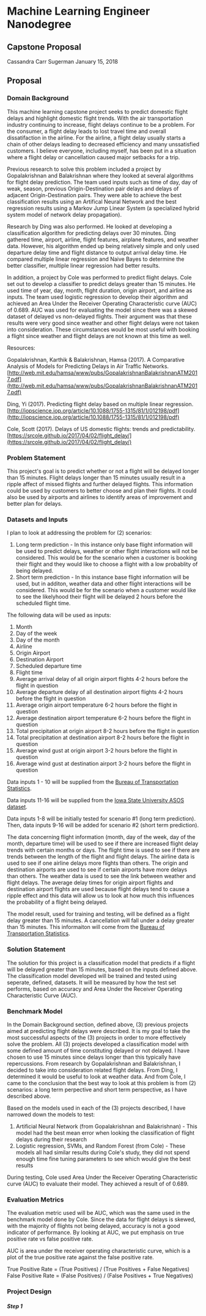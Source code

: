 # Machine Learning Engineer Nanodegree
## Capstone Proposal
Cassandra Carr Sugerman 
January 15, 2018

## Proposal

### Domain Background

This machine learning capstone project seeks to predict domestic flight delays and highlight domestic flight trends. With the air transportation industry continuing to increase, flight delays continue to be a problem. For the consumer, a flight delay leads to lost travel time and overall dissatifaction in the airline. For the airline, a flight delay usually starts a chain of other delays leading to decreased efficiency and many unssatisfied customers. I believe everyone, including myself, has been put in a situation where a flight delay or cancellation caused major setbacks for a trip. 

Previous research to solve this problem included a project by Gopalakrishnan and Balakrishnan where they looked at several algorithms for flight delay prediction. The team used inputs such as time of day, day of weak, season, previous Origin-Destination pair delays and delays of adjacent Origin-Destination pairs. They were able to achieve the best classification results using an Artifical Neural Network and the best regression results using a Markov Jump Linear System (a specialized hybrid system model of network delay propagation). 

Research by Ding was also performed. He looked at developing a classification algorithm for predicting delays over 30 minutes. Ding gathered time, airport, airline, flight features, airplane features, and weather data. However, his algorithm ended up being relatively simple and only used departure delay time and flight distance to output arrival delay time. He compared multiple linear regression and Naive Bayes to determine the better classifier, multiple linear regression had better results. 

In addition, a project by Cole was performed to predict flight delays. Cole set out to develop a classifier to predict delays greater than 15 minutes. He used time of year, day, month, flight duration, origin airport, and airline as inputs. The team used logistic regression to develop their algorithm and achieved an Area Under the Receiver Operating Characteristic curve (AUC) of 0.689. AUC was used for evaluating the model since there was a skewed dataset of delayed vs non-delayed flights. Their argument was that these results were very good since weather and other flight delays were not taken into consideration. These circumstances would be most useful with booking a flight since weather and flight delays are not known at this time as well. 

Resources:

Gopalakrishnan, Karthik & Balakrishnan, Hamsa (2017). A Comparative Analysis of Models for Predicting Delays in Air Traffic Networks. [http://web.mit.edu/hamsa/www/pubs/GopalakrishnanBalakrishnanATM2017.pdf](http://web.mit.edu/hamsa/www/pubs/GopalakrishnanBalakrishnanATM2017.pdf)

Ding, Yi (2017). Predicting flight delay based on multiple linear regression. [http://iopscience.iop.org/article/10.1088/1755-1315/81/1/012198/pdf](http://iopscience.iop.org/article/10.1088/1755-1315/81/1/012198/pdf)

Cole, Scott (2017). Delays of US domestic flights: trends and predictability. [https://srcole.github.io/2017/04/02/flight_delay/](https://srcole.github.io/2017/04/02/flight_delay/)

### Problem Statement

This project's goal is to predict whether or not a flight will be delayed longer than 15 minutes. Flight delays longer than 15 minutes usually result in a ripple affect of missed flights and further delayed flights. This information could be used by customers to better choose and plan their flights. It could also be used by airports and airlines to identify areas of improvement and better plan for delays. 


### Datasets and Inputs

I plan to look at addressing the problem for (2) scenarios:
1. Long term prediction - In this instance only base flight information will be used to predict delays, weather or other flight interactions will not be considered. This would be for the scenario when a customer is booking their flight and they would like to choose a flight with a low probablity of being delayed.
2. Short term prediction - In this instance base flight information will be used, but in additon, weather data and other flight interactions will be considered. This would be for the scenario when a customer would like to see the likelyhood their flight will be delayed 2 hours before the scheduled flight time. 

The following data will be used as inputs:
1. Month
2. Day of the week
3. Day of the month
4. Airline 
5. Origin Airport
6. Destination Airport
7. Scheduled departure time
8. Flight time
9. Average arrival delay of all origin airport flights 4-2 hours before the flight in question
10. Average departure delay of all destination airport flights 4-2 hours before the flight in question
11. Average origin airport temperature 6-2 hours before the flight in question
12. Average destination airport temperature 6-2 hours before the flight in question
13. Total precipitation at origin airport 8-2 hours before the flight in question
14. Total precipitation at destination airport 8-2 hours before the flight in question
15. Average wind gust at origin airport 3-2 hours before the flight in question
16. Average wind gust at destination airport 3-2 hours before the flight in question

Data inputs 1 - 10 will be supplied from the [Bureau of Transportation Statistics](https://www.transtats.bts.gov/DL_SelectFields.asp). 

Data inputs 11-16 will be supplied from the [Iowa State University ASOS dataset](https://mesonet.agron.iastate.edu/request/download.phtml).

Data inputs 1-8 will be initially tested for scenario #1 (long term prediction). Then, data inputs 9-16 will be added for scenario #2 (short term prediction).

The data concerning flight information (month, day of the week, day of the month, departure time) will be used to see if there are increased flight delay trends with certain months or days. The flight time is used to see if there are trends between the length of the flight and flight delays. The airline data is used to see if one airline delays more flights than others. The origin and destination airports are used to see if certain airports have more delays than others. The weather data is used to see the link between weather and flight delays. The average delay times for origin airport flights and destination airport flights are used because flight delays tend to cause a ripple effect and this data will allow us to look at how much this influences the probability of a flight being delayed. 

The model result, used for training and testing, will be defined as a flight delay greater than 15 minutes. A cancellation will fall under a delay greater than 15 minutes. This informaiton will come from the [Bureau of Transportation Statistics](https://www.transtats.bts.gov/DL_SelectFields.asp). 

### Solution Statement

The solution for this project is a classification model that predicts if a flight will be delayed greater than 15 minutes, based on the inputs defined above. The classification model developed will be trained and tested using seperate, defined, datasets. It will be measured by how the test set performs, based on accuracy and Area Under the Receiver Operating Characteristic Curve (AUC).

### Benchmark Model

In the Domain Background section, defined above, (3) previous projects aimed at predicting flight delays were described. It is my goal to take the most successful aspects of the (3) projects in order to more effectively solve the problem. All (3) projects developed a classification model with some defined amount of time constituting delayed or not delayed. I have chosen to use 15 minutes since delays longer than this typically have repercussions. From research by Gopalakrishnan and Balakrishnan, I decided to take into consideration related flight delays. From Ding, I determined it would be useful to look at weather data. And from Cole, I came to the conclusion that the best way to look at this problem is from (2) scenarios: a long term perpective and short term perspective, as I have described above.

Based on the models used in each of the (3) projects described, I have narrowed down the models to test:
1. Artificial Neural Network (from Gopalakrishnan and Balakrishnan) - This model had the best mean error when looking the classification of flight delays during their research
2. Logistic regression, SVMs, and Random Forest (from Cole) - These models all had similar results during Cole's study, they did not spend enough time fine tuning parameters to see which would give the best results

During testing, Cole used  Area Under the Receiver Operating Characteristic curve (AUC) to evaluate their model. They achieved a result of of 0.689. 

### Evaluation Metrics

The evaluation metric used will be AUC, which was the same used in the benchmark model done by Cole. Since the data for flight delays is skewed, with the majority of flights not being delayed, accuracy is not a good indicator of performance. By looking at AUC, we put emphasis on true positive rate vs false positive rate. 

AUC is area under the receiver operating characteristic curve, which is a plot of the true positive rate against the false positive rate. 

True Positive Rate = (True Positives) / (True Positives + False Negatives)
False Positive Rate = (False Positives) / (False Positives + True Negatives)

### Project Design

##### Step 1


